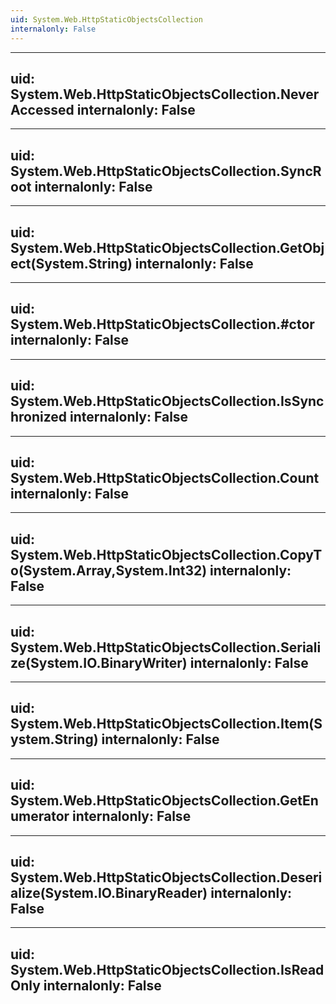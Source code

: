 ```yaml
---
uid: System.Web.HttpStaticObjectsCollection
internalonly: False
---
```


---
uid: System.Web.HttpStaticObjectsCollection.NeverAccessed
internalonly: False
---

---
uid: System.Web.HttpStaticObjectsCollection.SyncRoot
internalonly: False
---

---
uid: System.Web.HttpStaticObjectsCollection.GetObject(System.String)
internalonly: False
---

---
uid: System.Web.HttpStaticObjectsCollection.#ctor
internalonly: False
---

---
uid: System.Web.HttpStaticObjectsCollection.IsSynchronized
internalonly: False
---

---
uid: System.Web.HttpStaticObjectsCollection.Count
internalonly: False
---

---
uid: System.Web.HttpStaticObjectsCollection.CopyTo(System.Array,System.Int32)
internalonly: False
---

---
uid: System.Web.HttpStaticObjectsCollection.Serialize(System.IO.BinaryWriter)
internalonly: False
---

---
uid: System.Web.HttpStaticObjectsCollection.Item(System.String)
internalonly: False
---

---
uid: System.Web.HttpStaticObjectsCollection.GetEnumerator
internalonly: False
---

---
uid: System.Web.HttpStaticObjectsCollection.Deserialize(System.IO.BinaryReader)
internalonly: False
---

---
uid: System.Web.HttpStaticObjectsCollection.IsReadOnly
internalonly: False
---
